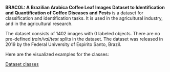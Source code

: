 **BRACOL: A Brazilian Arabica Coffee Leaf Images Dataset to Identification and Quantification of Coffee Diseases and Pests** is a dataset for classification and identification tasks. It is used in the agricultural industry, and in the agricultural research. 

The dataset consists of 1402 images with 0 labeled objects. There are no pre-defined <i>train/val/test</i> splits in the dataset. The dataset was released in 2019 by the Federal University of Espirito Santo, Brazil.

Here are the visualized examples for the classes:

[Dataset classes](https://github.com/dataset-ninja/bracol/raw/main/visualizations/classes_preview.webm)
